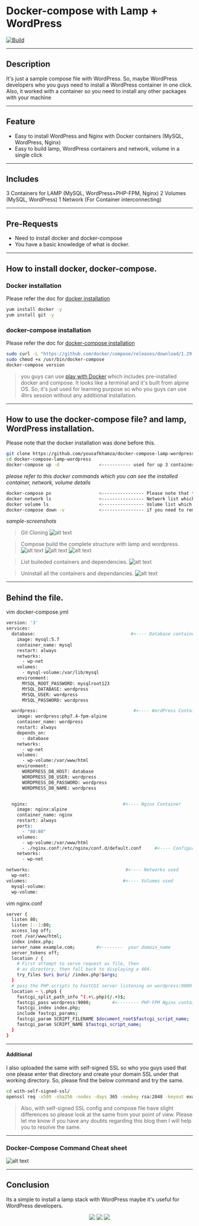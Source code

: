 # Docker-compose with Lamp + WordPress
[![Build](https://travis-ci.org/joemccann/dillinger.svg?branch=master)](https://travis-ci.org/joemccann/dillinger)

---

## Description
It's just a sample compose file with WordPress. So, maybe WordPress developers who you guys need to install a WordPress container in one click. Also, it worked with a container so you need to install any other packages with your machine

----
## Feature
- Easy to install WordPress and Nginx with Docker containers (MySQL, WordPress, Nginx)
- Easy to build lamp, WordPress containers and network, volume in a single click

-----

## Includes

3 Containers for LAMP (MySQL, WordPress+PHP-FPM, Nginx)
2 Volumes (MySQL, WordPress)
1 Network (For Container interconnecting)

----
## Pre-Requests
- Need to install docker and docker-compose
- You have a basic knowledge of what is docker.

-----

## How to install docker, docker-compose.
### Docker installation 

Please refer the doc for [docker installation](https://docs.docker.com/engine/install)

```sh
yum install docker -y
yum install git -y
```
### docker-compose installation
Please refer the doc for [docker-compose installation](https://docs.docker.com/compose/install/)
```sh
sudo curl -L "https://github.com/docker/compose/releases/download/1.29.2/docker-compose-$(uname -s)-$(uname -m)" -o /usr/bin/docker-compose
sudo chmod +x /usr/bin/docker-compose
docker-compose version   
```

> you guys can use [play with Docker](https://labs.play-with-docker.com/) which includes pre-installed docker and compose. It looks like a terminal and it's built from alpine OS. So, it's just used for learning purpose so who you guys can use 4hrs session without any additional installation.
----

## How to use the docker-compose file? and lamp, WordPress installation.

Please note that the docker installation was done before this. 

```sh
git clone https://github.com/yousafkhamza/docker-compose-lamp-wordpress.git
cd docker-compose-lamp-wordpress
docker-compose up -d               <----------- used for up 3 containers and docker network, volume (-d it's running a detached mode)
```
_please refer to this docker commands which you can see the installed container, network, volume details_
```sh
docker-compose ps                  <---------------- Please note that this command only works with the installation directory
docker network ls                  <---------------- Network list which you used
docker volume ls                   <---------------- Volume list which you used.
docker-compose down -v             <---------------- if you need to remove all containers and volumes using these commands (Please note that this command only works with the installation directory)
```
_sample-screenshots_
> Git Cloning
![alt text](https://i.ibb.co/0VYQC8z/Screenshot-2.png)

> Compose build the complete structure with lamp and wordpress.
![alt text](https://i.ibb.co/yVCxdm6/Screenshot-3.png)
![alt text](https://i.ibb.co/7gSm9yC/Screenshot-4.png)
![alt text](https://i.ibb.co/TLMGPVF/Screenshot-5.png)

> List buileded containers and dependencies.
![alt text](https://i.ibb.co/RhqdWMD/Screenshot-7.png)

> Uninstall all the containers and dependancies. 
![alt text](https://i.ibb.co/CzghSG9/Screenshot-8.png)

----
## Behind the file.
vim docker-compose.yml
```sh
version: '3'
services:
  database:                                    #<---- Database container
    image: mysql:5.7
    container_name: mysql
    restart: always
    networks:
      - wp-net
    volumes:
      - mysql-volume:/var/lib/mysql
    environment:
      MYSQL_ROOT_PASSWORD: mysqlroot123
      MYSQL_DATABASE: wordpress
      MYSQL_USER: wordpress
      MYSQL_PASSWORD: wordpress

  wordpress:                                    #<---- WordPress Container with PHP-FPM
    image: wordpress:php7.4-fpm-alpine
    container_name: wordpress
    restart: always
    depends_on:
      - database
    networks:
      - wp-net
    volumes:
      - wp-volume:/var/www/html
    environment:
      WORDPRESS_DB_HOST: database
      WORDPRESS_DB_USER: wordpress
      WORDPRESS_DB_PASSWORD: wordpress 
      WORDPRESS_DB_NAME: wordpress


  nginx:                                    #<---- Nginx Container
    image: nginx:alpine
    container_name: nginx
    restart: always
    ports:
      - "80:80"
    volumes:
      - wp-volume:/var/www/html
      - ./nginx.conf:/etc/nginx/conf.d/default.conf     #<---- Configuration file
    networks:
      - wp-net

networks:                                    #<---- Networks used 
  wp-net:
volumes:                                    #<---- Volumes used
  mysql-volume:
  wp-volume:
```
vim nginx.conf
```sh
server {
  listen 80;
  listen [::]:80;
  access_log off;
  root /var/www/html;
  index index.php;
  server_name example.com;        #<--------  your domain_name
  server_tokens off;
  location / {
    # First attempt to serve request as file, then
    # as directory, then fall back to displaying a 404.
    try_files $uri $uri/ /index.php?$args;
  }
  # pass the PHP scripts to FastCGI server listening on wordpress:9000
  location ~ \.php$ {
    fastcgi_split_path_info ^(.+\.php)(/.+)$;
    fastcgi_pass wordpress:9000;        #<-------- PHP-FPM Nginx container connect with container name 
    fastcgi_index index.php;
    include fastcgi_params;
    fastcgi_param SCRIPT_FILENAME $document_root$fastcgi_script_name;
    fastcgi_param SCRIPT_NAME $fastcgi_script_name;
  }
}
```

----

#### Additional 

 I also uploaded the same with self-signed SSL so who you guys used that one please enter that directory and create your domain SSL under that working directory. So, please find the below command and try the same.
 
 ```sh
 cd with-self-signed-ssl/
 openssl req -x509 -sha256 -nodes -days 365 -newkey rsa:2048 -keyout example.com.key -out example.com.crt
 ```
 > Also, with self-signed SSL config and compose file have slight differences so please look at the same from your point of view. Please let me know if you have any doubts regarding this blog then I will help you to resolve the same.
 
----

### Docker-Compose Command Cheat sheet
![alt text](https://i.ibb.co/D7LHWMx/docker-compose-cheat-sheet-ryan-prater.png)

----

## Conclusion

Its a simple to install a lamp stack with WordPress maybe it's useful for WordPress developers.

<p align="center">
<a href="mailto:yousaf.k.hamza@gmail.com"><img src="https://img.shields.io/badge/-yousaf.k.hamza@gmail.com-D14836?style=flat&logo=Gmail&logoColor=white"/></a>
<a href="https://www.linkedin.com/in/yousafkhamza"><img src="https://img.shields.io/badge/-Linkedin-blue"/></a>
<a href="https://techbit-new.blogspot.com/"><img src="https://img.shields.io/badge/-Blogger-orange"/></a>


